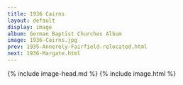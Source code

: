```yaml
---
title: 1936 Cairns
layout: default
display: image
album: German Baptist Churches Album
image: 1936-Cairns.jpg
prev: 1935-Annerely-Fairfield-relocated.html
next: 1936-Margate.html
---
```

{% include image-head.md %}
{% include image.html %}